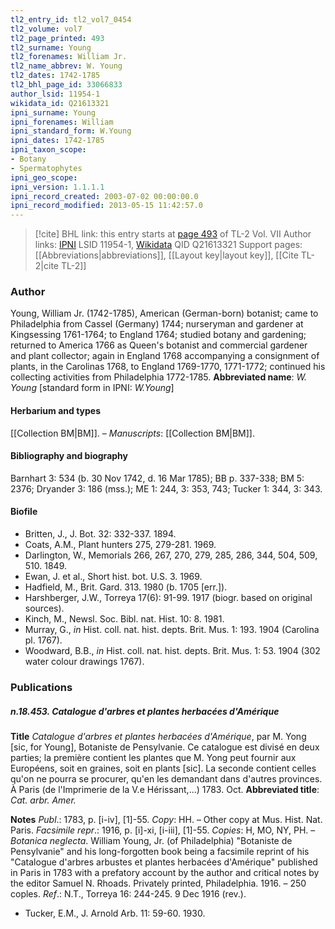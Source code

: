 ```yaml
---
tl2_entry_id: tl2_vol7_0454
tl2_volume: vol7
tl2_page_printed: 493
tl2_surname: Young
tl2_forenames: William Jr.
tl2_name_abbrev: W. Young
tl2_dates: 1742-1785
tl2_bhl_page_id: 33066833
author_lsid: 11954-1
wikidata_id: Q21613321
ipni_surname: Young
ipni_forenames: William
ipni_standard_form: W.Young
ipni_dates: 1742-1785
ipni_taxon_scope: 
- Botany
- Spermatophytes
ipni_geo_scope: 
ipni_version: 1.1.1.1
ipni_record_created: 2003-07-02 00:00:00.0
ipni_record_modified: 2013-05-15 11:42:57.0
---
```


> [!cite] BHL link: this entry starts at [page 493](https://www.biodiversitylibrary.org/page/33066833) of TL-2 Vol. VII
> Author links: [IPNI](https://www.ipni.org/a/11954-1) LSID 11954-1, [Wikidata](https://www.wikidata.org/wiki/Q21613321) QID Q21613321
> Support pages: [[Abbreviations|abbreviations]], [[Layout key|layout key]], [[Cite TL-2|cite TL-2]]

### Author

Young, William Jr. (1742-1785), American (German-born) botanist; came to Philadelphia from Cassel (Germany) 1744; nurseryman and gardener at Kingsessing 1761-1764; to England 1764; studied botany and gardening; returned to America 1766 as Queen's botanist and commercial gardener and plant collector; again in England 1768 accompanying a consignment of plants, in the Carolinas 1768, to England 1769-1770, 1771-1772; continued his collecting activities from Philadelphia 1772-1785. 
**Abbreviated name**: *W. Young* \[standard form in IPNI: *W.Young*\]

#### Herbarium and types

[[Collection BM|BM]]. – *Manuscripts*: [[Collection BM|BM]].

#### Bibliography and biography

Barnhart 3: 534 (b. 30 Nov 1742, d. 16 Mar 1785); BB p. 337-338; BM 5: 2376; Dryander 3: 186 (mss.); ME 1: 244, 3: 353, 743; Tucker 1: 344, 3: 343.

#### Biofile

- Britten, J., J. Bot. 32: 332-337. 1894.
- Coats, A.M., Plant hunters 275, 279-281. 1969.
- Darlington, W., Memorials 266, 267, 270, 279, 285, 286, 344, 504, 509, 510. 1849.
- Ewan, J. et al., Short hist. bot. U.S. 3. 1969.
- Hadfield, M., Brit. Gard. 313. 1980 (b. 1705 \[err.\]).
- Harshberger, J.W., Torreya 17(6): 91-99. 1917 (biogr. based on original sources).
- Kinch, M., Newsl. Soc. Bibl. nat. Hist. 10: 8. 1981.
- Murray, G., *in* Hist. coll. nat. hist. depts. Brit. Mus. 1: 193. 1904 (Carolina pl. 1767).
- Woodward, B.B., *in* Hist. coll. nat. hist. depts. Brit. Mus. 1: 53. 1904 (302 water colour drawings 1767).

### Publications

##### n.18.453. Catalogue d'arbres et plantes herbacées d'Amérique

**Title**
*Catalogue d'arbres et plantes herbacées d'Amérique*, par M. Yong \[sic, for Young\], Botaniste de Pensylvanie. Ce catalogue est divisé en deux parties; la première contient les plantes que M. Yong peut fournir aux Européens, soit en graines, soit en plants \[sic\]. La seconde contient celles qu'on ne pourra se procurer, qu'en les demandant dans d'autres provinces. À Paris (de l'Imprimerie de la V.e Hérissant,...) 1783. Oct.
**Abbreviated title**: *Cat. arbr. Amer.*

**Notes**
*Publ*.: 1783, p. \[i-iv\], \[1\]-55. *Copy*: HH. – Other copy at Mus. Hist. Nat. Paris.
*Facsimile repr*.: 1916, p. \[i\]-xi, \[i-iii\], \[1\]-55. *Copies*: H, MO, NY, PH. – *Botanica neglecta*. William Young, Jr. (of Philadelphia) "Botaniste de Pensylvanie" and his long-forgotten book being a facsimile reprint of his "Catalogue d'arbres arbustes et plantes herbacées d'Amérique" published in Paris in 1783 with a prefatory account by the author and critical notes by the editor Samuel N. Rhoads. Privately printed, Philadelphia. 1916. – 250 coples.
*Ref*.: N.T., Torreya 16: 244-245. 9 Dec 1916 (rev.).
- Tucker, E.M., J. Arnold Arb. 11: 59-60. 1930.

